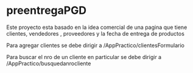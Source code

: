# preentregaPGD

Este proyecto esta basado en la idea comercial de una pagina que tiene clientes, vendedores , proveedores y la fecha de entrega de productos

Para agregar clientes se debe dirigir a /AppPractico/clientesFormulario

Para buscar el nro de un cliente en particular se debe dirigir a /AppPractico/busquedanrocliente

